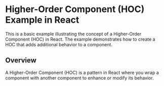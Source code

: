 # Higher-Order Component (HOC) Example in React

This is a basic example illustrating the concept of a Higher-Order Component (HOC) in React. The example demonstrates how to create a HOC that adds additional behavior to a component.

## Overview

A Higher-Order Component (HOC) is a pattern in React where you wrap a component with another component to enhance or modify its behavior.
